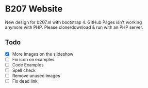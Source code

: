 # B207 Website

New design for b207.nl with bootstrap 4.
GitHub Pages isn't working anymore with PHP.
Please clone/download & run with an PHP server.

## Todo

- [x] More images on the slideshow
- [ ] Fix icon on examples
- [ ] Code Examples
- [ ] Spell check
- [ ] Remove unused images
- [ ] Fix dead link
